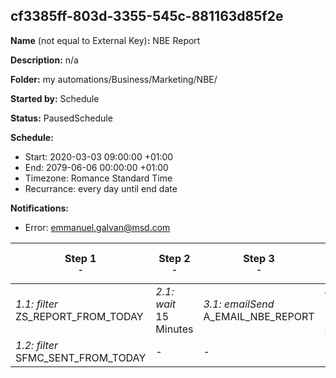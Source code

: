 ## cf3385ff-803d-3355-545c-881163d85f2e

**Name** (not equal to External Key)**:** NBE Report

**Description:** n/a

**Folder:** my automations/Business/Marketing/NBE/

**Started by:** Schedule

**Status:** PausedSchedule

**Schedule:**

* Start: 2020-03-03 09:00:00 +01:00
* End: 2079-06-06 00:00:00 +01:00
* Timezone: Romance Standard Time
* Recurrance: every day until end date

**Notifications:**

* Error: emmanuel.galvan@msd.com

| Step 1<br>_<small>-</small>_ | Step 2<br>_<small>-</small>_ | Step 3<br>_<small>-</small>_ | Step 4<br>_<small>-</small>_ | Step 5<br>_<small>-</small>_ | Step 6<br>_<small>-</small>_ | Step 7<br>_<small>-</small>_ |
| --- | --- | --- | --- | --- | --- | --- |
| _1.1: filter_<br>ZS_REPORT_FROM_TODAY | _2.1: wait_<br>15 Minutes | _3.1: emailSend_<br>A_EMAIL_NBE_REPORT | _4.1: wait_<br>11:30 PM | _5.1: filter_<br>ZS_REPORT_FROM_TODAY | _6.1: wait_<br>15 Minutes | _7.1: emailSend_<br>A_EMAIL_NBE_REPORT |
| _1.2: filter_<br>SFMC_SENT_FROM_TODAY | - | - | - | _5.2: filter_<br>SFMC_SENT_FROM_TODAY | - | - |
